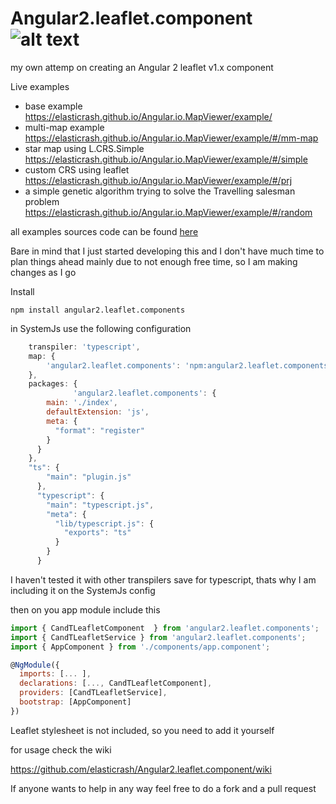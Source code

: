 # Angular2.leaflet.component  ![alt text](https://circleci.com/gh/elasticrash/Angular2.leaflet.component.png?circle-token=8ce7131b0ea08b0ce9299e456bd9291dd3cf1ba4 "Build Status") 

my own attemp on creating an Angular 2 leaflet v1.x component

Live examples
* base example https://elasticrash.github.io/Angular.io.MapViewer/example/
* multi-map example https://elasticrash.github.io/Angular.io.MapViewer/example/#/mm-map
* star map using L.CRS.Simple https://elasticrash.github.io/Angular.io.MapViewer/example/#/simple
* custom CRS using leaflet https://elasticrash.github.io/Angular.io.MapViewer/example/#/prj
* a simple genetic algorithm trying to solve the Travelling salesman problem https://elasticrash.github.io/Angular.io.MapViewer/example/#/random

all examples sources code can be found [here](https://github.com/elasticrash/Angular.io.MapViewer)

Bare in mind that I just started developing this and I don't have much time to plan things ahead
mainly due to not enough free time, so I am making changes as I go


Install
```terminal
npm install angular2.leaflet.components
```

in SystemJs use the following configuration

```javascript
    transpiler: 'typescript',
    map: {
        'angular2.leaflet.components': 'npm:angular2.leaflet.components',
    },
    packages: {
              'angular2.leaflet.components': {
        main: './index',
        defaultExtension: 'js',
        meta: {
          "format": "register"
        }
      }
    },
    "ts": {
        "main": "plugin.js"
      },
      "typescript": {
        "main": "typescript.js",
        "meta": {
          "lib/typescript.js": {
            "exports": "ts"
          }
        }
      }
```

I haven't tested it with other transpilers save for typescript, thats why I am including it on the SystemJs config

then on you app module include this

```javascript
import { CandTLeafletComponent  } from 'angular2.leaflet.components';
import { CandTLeafletService } from 'angular2.leaflet.components';
import { AppComponent } from './components/app.component';

@NgModule({
  imports: [... ],
  declarations: [..., CandTLeafletComponent],
  providers: [CandTLeafletService],
  bootstrap: [AppComponent]
})
```

Leaflet stylesheet is not included, so you need to add it yourself

for usage check the wiki

https://github.com/elasticrash/Angular2.leaflet.component/wiki


If anyone wants to help in any way feel free to do a fork and a pull request
